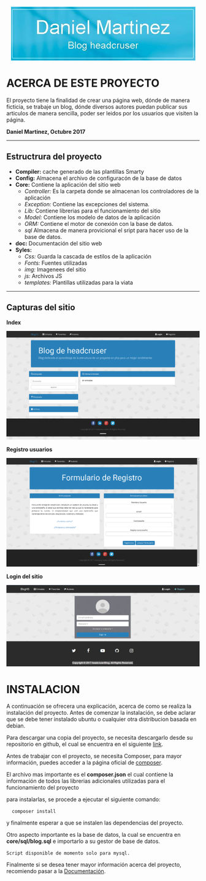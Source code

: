 <p align="center"><img src="./doc/sources/about/BlogHeadcruser.JPG">
</p>


# ACERCA DE ESTE PROYECTO
El proyecto tiene la finalidad de crear una página web, dónde de manera ficticia, se trabaje un blog, dónde diversos autores puedan publicar sus articulos de manera sencilla, poder ser leidos por los usuarios que visiten la página.

  __**Daniel Martinez, Octubre 2017**__

***

## Estructrura del proyecto
  - **Compiler:** cache generado de las plantillas Smarty
  - **Config:** Almacena el archivo de configuracón de la base de datos
  - **Core:** Contiene la aplicación del sitio web
      *  _Controller:_ Es la carpeta donde se almacenan los controladores de la aplicación
      *  _Exception:_ Contiene las excepciones del sistema.
      *  _Lib:_ Contiene librerias para el funcionamiento del sitio
      *  _Model:_ Contiene los modelo de datos de la aplicación
      *  _ORM:_ Contiene el motor de conexión con la base de datos. 
      *  _sql_ Almacena de manera provicional el sript para hacer uso de la base de datos.
  - **doc:** Documentación del sitio web
  - **Syles:** 
      *  _Css:_ Guarda la cascada de estilos de la aplicación
      *  _Fonts:_ Fuentes utilizadas 
      *  _img:_ Imagenees del sitio
      *  _js:_ Archivos JS
      *  _templates:_ Plantillas utilizadas para la viata
***

## Capturas del sitio
**Index** 
<p align="center"><img src="./doc/sources/Maquetacion/inicio.png">
</p>

**Registro usuarios**
<p align="center"><img src="./doc/sources/Maquetacion/registro.png">
</p>

**Login del sitio**
<p align="center"><img src="./doc/sources/Maquetacion/DisignLogin.png">
</p>

# INSTALACION
A continuación se ofrecera una explicación, acerca de como se realiza la instalación del proyecto. Antes de comenzar la instalación, se debe aclarar que se debe tener instalado ubuntu o cualquier otra distribucion basada en debian.

Para descargar una copia del proyecto, se necesita descargarlo desde su repositorio en github, el cual se encuentra en el siguiente 
[link](https://github.com/headcruser/blog).

Antes de trabajar con el proyecto, se necesita Composer, para mayor información, puedes acceder a la página oficial de [composer](https://getcomposer.org/).

El archivo mas importante es el **composer.json** el cual contiene la información de todos las librerias adicionales utilizadas para el funcionamiento del proyecto

para instalarlas, se procede a ejecutar el siguiente comando:
~~~
  composer install
~~~

y finalmente esperar a que se instalen las dependencias del proyecto. 

Otro aspecto importante es la base de datos, la cual se encuentra en **core/sql/blog.sql** e importarlo a su gestor de base de datos.

~~~
Script disponible de momento solo para mysql.
~~~

Finalmente si se desea tener mayor información acerca del proyecto, recomiendo pasar a la [Documentación](/doc/Documentacion.md). 